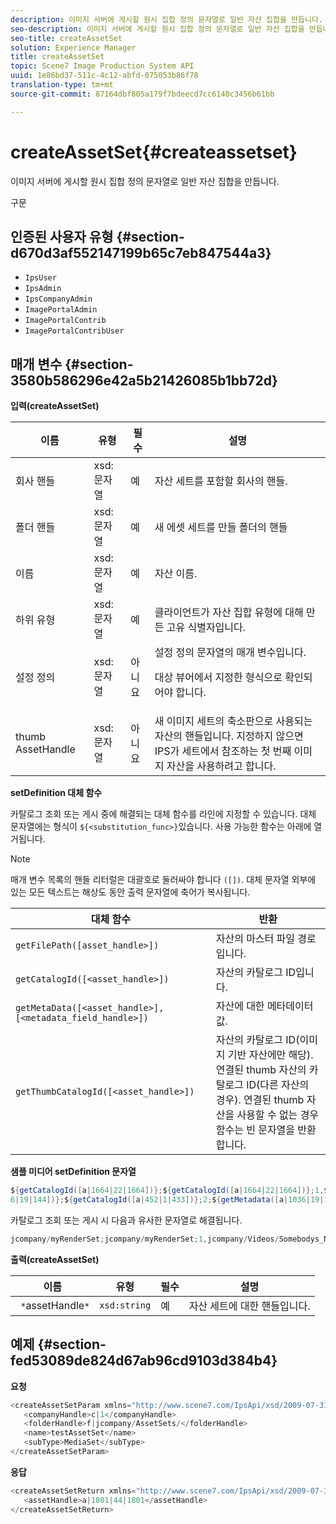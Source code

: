 ```yaml
---
description: 이미지 서버에 게시할 원시 집합 정의 문자열로 일반 자산 집합을 만듭니다.
seo-description: 이미지 서버에 게시할 원시 집합 정의 문자열로 일반 자산 집합을 만듭니다.
seo-title: createAssetSet
solution: Experience Manager
title: createAssetSet
topic: Scene7 Image Production System API
uuid: 1e86bd37-511c-4c12-abfd-075053b86f78
translation-type: tm+mt
source-git-commit: 87164dbf805a179f7bdeecd7cc6140c3456b61bb

---
```



# createAssetSet{#createassetset}

이미지 서버에 게시할 원시 집합 정의 문자열로 일반 자산 집합을 만듭니다.

구문

## 인증된 사용자 유형 {#section-d670d3af552147199b65c7eb847544a3}

* `IpsUser`
* `IpsAdmin`
* `IpsCompanyAdmin`
* `ImagePortalAdmin`
* `ImagePortalContrib`
* `ImagePortalContribUser`

## 매개 변수 {#section-3580b586296e42a5b21426085b1bb72d}

**입력(createAssetSet)**

<table id="table_2C70C33A127242FC828FCD8EC852E1EC"> 
 <thead> 
  <tr> 
   <th colname="col1" class="entry"> 이름 </th> 
   <th colname="col2" class="entry"> 유형 </th> 
   <th colname="col3" class="entry"> 필수 </th> 
   <th colname="col4" class="entry"> 설명 </th> 
  </tr> 
 </thead>
 <tbody> 
  <tr> 
   <td colname="col1"> <span class="codeph"> 회사 <span class="varname"> 핸들 </span></span> </td> 
   <td colname="col2"> <span class="codeph"> xsd:문자열 </span> </td> 
   <td colname="col3"> 예 </td> 
   <td colname="col4"> 자산 세트를 포함할 회사의 핸들. </td> 
  </tr> 
  <tr> 
   <td colname="col1"> <span class="codeph"> 폴더 <span class="varname"> 핸들 </span></span> </td> 
   <td colname="col2"> <span class="codeph"> xsd:문자열 </span> </td> 
   <td colname="col3"> 예 </td> 
   <td colname="col4"> 새 에셋 세트를 만들 폴더의 핸들 </td> 
  </tr> 
  <tr> 
   <td colname="col1"> <span class="codeph"> <span class="varname"> 이름 </span></span> </td> 
   <td colname="col2"> <span class="codeph"> xsd:문자열 </span> </td> 
   <td colname="col3"> 예 </td> 
   <td colname="col4"> 자산 이름. </td> 
  </tr> 
  <tr> 
   <td colname="col1"> <span class="codeph"> 하위 <span class="varname"> 유형 </span></span> </td> 
   <td colname="col2"> <span class="codeph"> xsd:문자열 </span> </td> 
   <td colname="col3"> 예 </td> 
   <td colname="col4"> 클라이언트가 자산 집합 유형에 대해 만든 고유 식별자입니다. </td> 
  </tr> 
  <tr> 
   <td colname="col1"> <span class="codeph"> <span class="varname"> 설정 </span> 정의 </span> </td> 
   <td colname="col2"> <span class="codeph"> xsd:문자열 </span> </td> 
   <td colname="col3"> 아니요 </td> 
   <td colname="col4"> 설정 정의 문자열의 매개 변수입니다. <p>대상 뷰어에서 지정한 형식으로 확인되어야 합니다. </p> </td> 
  </tr> 
  <tr> 
   <td colname="col1"> <span class="codeph"> thumb <span class="varname"> AssetHandle </span></span> </td> 
   <td colname="col2"> <span class="codeph"> xsd:문자열 </span> </td> 
   <td colname="col3"> 아니요 </td> 
   <td colname="col4"> 새 이미지 세트의 축소판으로 사용되는 자산의 핸들입니다. 지정하지 않으면 IPS가 세트에서 참조하는 첫 번째 이미지 자산을 사용하려고 합니다. </td> 
  </tr> 
 </tbody> 
</table>

**setDefinition 대체 함수**

카탈로그 조회 또는 게시 중에 해결되는 대체 함수를 라인에 지정할 수 있습니다. 대체 문자열에는 형식이 `${<substitution_func>}`있습니다. 사용 가능한 함수는 아래에 열거됩니다.

>[!NOTE]
>
>매개 변수 목록의 핸들 리터럴은 대괄호로 둘러싸야 합니다 `([])`. 대체 문자열 외부에 있는 모든 텍스트는 해상도 동안 출력 문자열에 축어가 복사됩니다.

| **대체 함수** | **반환** |
|---|---|
| `getFilePath([asset_handle>])` | 자산의 마스터 파일 경로입니다. |
| `getCatalogId([<asset_handle>])` | 자산의 카탈로그 ID입니다. |
| `getMetaData([<asset_handle>], [<metadata_field_handle>])` | 자산에 대한 메타데이터 값. |
| `getThumbCatalogId([<asset_handle>])` | 자산의 카탈로그 ID(이미지 기반 자산에만 해당).연결된 thumb 자산의 카탈로그 ID(다른 자산의 경우). 연결된 thumb 자산을 사용할 수 없는 경우 함수는 빈 문자열을 반환합니다. |

**샘플 미디어 setDefinition 문자열**

```java
${getCatalogId([a|1664|22|1664])};${getCatalogId([a|1664|22|1664])};1,${getFilePath([a|103 
6|19|144])};${getCatalogId([a|452|1|433])};2;${getMetadata([a|1036|19|144], [m|1|ASSET|SharedDateField])} 
```

카탈로그 조회 또는 게시 시 다음과 유사한 문자열로 해결됩니다.

```java
jcompany/myRenderSet;jcompany/myRenderSet;1,jcompany/Videos/Somebodys_N08275_flv.flv;jcomp any/myimg-1;2;20090703 10:05:53
```

**출력(createAssetSet)**

| 이름 | 유형 | 필수 | 설명 |
|---|---|---|---|
| ` *`assetHandle`*` | `xsd:string` | 예 | 자산 세트에 대한 핸들입니다. |

## 예제 {#section-fed53089de824d67ab96cd9103d384b4}

**요청**

```java
<createAssetSetParam xmlns="http://www.scene7.com/IpsApi/xsd/2009-07-31"> 
   <companyHandle>c|1</companyHandle> 
   <folderHandle>f|jcompany/AssetSets/</folderHandle> 
   <name>testAssetSet</name> 
   <subType>MediaSet</subType> 
</createAssetSetParam>
```

**응답**

```java
<createAssetSetReturn xmlns="http://www.scene7.com/IpsApi/xsd/2009-07-31"> 
   <assetHandle>a|1801|44|1801</assetHandle> 
</createAssetSetReturn>
```

